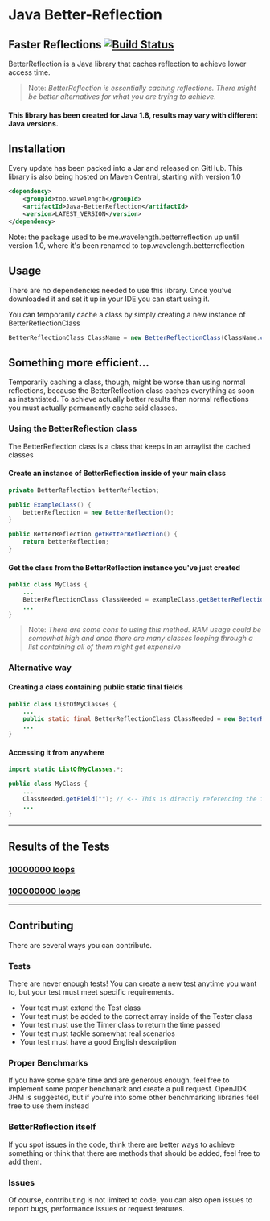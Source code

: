 # Java Better-Reflection
## Faster Reflections [![Build Status](https://api.travis-ci.com/OxideWaveLength/Java-BetterReflection.svg?branch=main)](https://travis-ci.com/OxideWaveLength/Java-BetterReflection)

BetterReflection is a Java library that caches reflection to achieve lower access time.

> Note: *BetterReflection is essentially caching reflections. There might be better alternatives for what you are trying to achieve.*

#### This library has been created for Java 1.8, results may vary with different Java versions.

## Installation
Every update has been packed into a Jar and released on GitHub. This library is also being hosted on Maven Central, starting with version 1.0
```xml
<dependency>
	<groupId>top.wavelength</groupId>
	<artifactId>Java-BetterReflection</artifactId>
	<version>LATEST_VERSION</version>
</dependency>
```
Note: the package used to be me.wavelength.betterreflection up until version 1.0, where it's been renamed  to top.wavelength.betterreflection

## Usage

There are no dependencies needed to use this library. Once you've downloaded it and set it up in your IDE you can start using it.

You can temporarily cache a class by simply creating a new instance of BetterReflectionClass

```Java
BetterReflectionClass ClassName = new BetterReflectionClass(ClassName.class); // You can also provide a string, containing the package and the name in this format: "com.example.Class".
```

## Something more efficient...
Temporarily caching a class, though, might be worse than using normal reflections, because the BetterReflection class caches everything as soon as instantiated.
To achieve actually better results than normal reflections you must actually permanently cache said classes.


### Using the BetterReflection class

The BetterReflection class is a class that keeps in an arraylist the cached classes

#### Create an instance of BetterReflection inside of your main class
```Java
private BetterReflection betterReflection;

public ExampleClass() {
	betterReflection = new BetterReflection();
}

public BetterReflection getBetterReflection() {
	return betterReflection;
}
```

#### Get the class from the BetterReflection instance you've just created
```Java
public class MyClass {
	...
	BetterReflectionClass ClassNeeded = exampleClass.getBetterReflection().getBetterReflectionClass(ClassNeeded.class);
	...
}
```

> Note: *There are some cons to using this method. RAM usage could be somewhat high and once there are many classes looping through a list containing all of them might get expensive*

### Alternative way

#### Creating a class containing public static final fields
```Java
public class ListOfMyClasses {
	...
	public static final BetterReflectionClass ClassNeeded = new BetterReflectionClass(ClassNeeded.class);
	...
}
```

#### Accessing it from anywhere
```Java
import static ListOfMyClasses.*;

public class MyClass {
	...
	ClassNeeded.getField(""); // <-- This is directly referencing the field "ClassNeeded" from the class "ListOfMyClasses".
	...
}
```

---

## Results of the Tests

### [10000000 loops](https://gist.github.com/OxideWaveLength/2de71824b31b7261d570af127fb1eee3)

### [100000000 loops](https://gist.github.com/OxideWaveLength/3c71b0ce1d17e1c3bc3d8928dda2cb09)

---

## Contributing

There are several ways you can contribute.

### Tests
There are never enough tests! You can create a new test anytime you want to, but your test must meet specific requirements.
- Your test must extend the Test class
- Your test must be added to the correct array inside of the Tester class
- Your test must use the Timer class to return the time passed
- Your test must tackle somewhat real scenarios
- Your test must have a good English description

### Proper Benchmarks
If you have some spare time and are generous enough, feel free to implement some proper benchmark and create a pull request. OpenJDK JHM is suggested, but if you're into some other benchmarking libraries feel free to use them instead

### BetterReflection itself
If you spot issues in the code, think there are better ways to achieve something or think that there are methods that should be added, feel free to add them.

### Issues
Of course, contributing is not limited to code, you can also open issues to report bugs, performance issues or request features.
